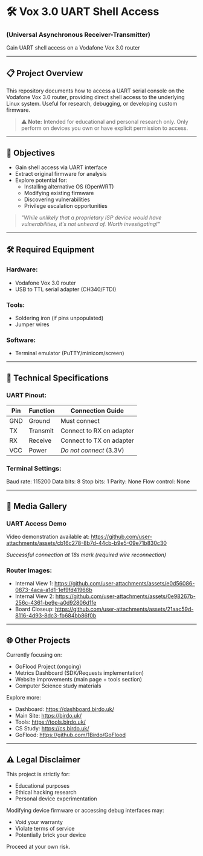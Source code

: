 # 🛠️ Vox 3.0 UART Shell Access  
### (Universal Asynchronous Receiver-Transmitter)

Gain UART shell access on a Vodafone Vox 3.0 router

---

## 📋 Project Overview
This repository documents how to access a UART serial console on the Vodafone Vox 3.0 router, providing direct shell access to the underlying Linux system. Useful for research, debugging, or developing custom firmware.

> **⚠️ Note:** Intended for educational and personal research only. Only perform on devices you own or have explicit permission to access.

---

## 🎯 Objectives
- Gain shell access via UART interface
- Extract original firmware for analysis
- Explore potential for:
  - Installing alternative OS (OpenWRT)
  - Modifying existing firmware
  - Discovering vulnerabilities
  - Privilege escalation opportunities

> *"While unlikely that a proprietary ISP device would have vulnerabilities, it's not unheard of. Worth investigating!"*

---

## 🛠️ Required Equipment

### Hardware:
- Vodafone Vox 3.0 router
- USB to TTL serial adapter (CH340/FTDI)

### Tools:
- Soldering iron (if pins unpopulated)
- Jumper wires

### Software:
- Terminal emulator (PuTTY/minicom/screen)

---

## 🔌 Technical Specifications

### UART Pinout:
| Pin | Function | Connection Guide |
|-----|----------|------------------|
| GND | Ground   | Must connect |
| TX  | Transmit | Connect to RX on adapter |
| RX  | Receive  | Connect to TX on adapter |
| VCC | Power    | *Do not connect* (3.3V) |

### Terminal Settings:
Baud rate:   115200
Data bits:   8
Stop bits:   1
Parity:      None
Flow control: None

---

## 📸 Media Gallery

### UART Access Demo
Video demonstration available at:
https://github.com/user-attachments/assets/cb16c278-8b7d-44cb-b9e5-09e71b830c30

*Successful connection at 18s mark (required wire reconnection)*

### Router Images:
- Internal View 1: https://github.com/user-attachments/assets/e0d56086-0873-4aca-a1d1-1ef9fd41966b
- Internal View 2: https://github.com/user-attachments/assets/0e98267b-256c-4361-be9e-a0d92806d1fe
- Board Closeup: https://github.com/user-attachments/assets/21aac59d-8116-4d93-8dc3-fb684bb86f0b

---

## 🌐 Other Projects
Currently focusing on:
- GoFlood Project (ongoing)
- Metrics Dashboard (SDK/Requests implementation)
- Website improvements (main page + tools section)
- Computer Science study materials

Explore more:
- Dashboard: https://dashboard.birdo.uk/
- Main Site: https://birdo.uk/
- Tools: https://tools.birdo.uk/
- CS Study: https://cs.birdo.uk/
- GoFlood: https://github.com/1Birdo/GoFlood

---

## ⚠️ Legal Disclaimer
This project is strictly for:
- Educational purposes
- Ethical hacking research
- Personal device experimentation

Modifying device firmware or accessing debug interfaces may:
- Void your warranty
- Violate terms of service
- Potentially brick your device

Proceed at your own risk.
